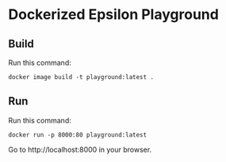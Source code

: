 # Dockerized Epsilon Playground

## Build

Run this command:

```shell
docker image build -t playground:latest .
```

## Run

Run this command:

```shell
docker run -p 8000:80 playground:latest
```

Go to http://localhost:8000 in your browser.